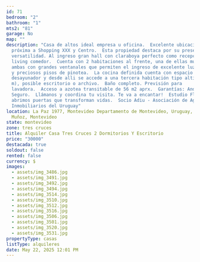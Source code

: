 ```yaml
---
id: 71
bedroom: "2"
bathroom: "1"
mts2: "81"
garage: No
map: ""
description: "Casa de altos ideal empresa u oficina.  Excelente ubicación
  próxima a Shopping XXX y Centro.  Esta propiedad destaca por su presencia y
  versatilidad. Al ingreso gran hall con claraboya perfecto como recepción o
  living comedor.  Cuenta con 2 habitaciones al frente, una de ellas muy amplia,
  ambas con grandes ventanales que permiten el ingreso de excelente luz natural
  y preciosos pisos de pinotea.  La cocina definida cuenta con espacio para
  desayunador y desde alli se accede a una tercera habitación tipo altillo (2 x2
  m), posible escritorio o archivo.  Baño completo. Previsión para
  lavadora.  Acceso a azotea transitable de 56 m2 aprx.  Garantías: Anda O Porto
  Seguro.  Llámanos y coordina tu visita. Te va a encantar!  Estudio Florida -
  abrimos puertas que transforman vidas.  Socio Adiu - Asociación de Agentes
  Inmobiliarios del Uruguay"
location: La Paz 1977, Montevideo Departamento de Montevideo, Uruguay,  Villa
  Muñoz, Montevideo
state: montevideo
zone: tres cruces
title: Alquiler Casa Tres Cruces 2 Dormitorios Y Escritorio
price: "30000"
destacada: true
soldout: false
rented: false
currency: $
images:
  - assets/img_3486.jpg
  - assets/img_3491.jpg
  - assets/img_3492.jpg
  - assets/img_3494.jpg
  - assets/img_3514.jpg
  - assets/img_3510.jpg
  - assets/img_3512.jpg
  - assets/img_3516.jpg
  - assets/img_3506.jpg
  - assets/img_3501.jpg
  - assets/img_3520.jpg
  - assets/img_3531.jpg
propertyType: casas
listType: alquileres
date: May 22, 2025 12:01 PM
---
```

